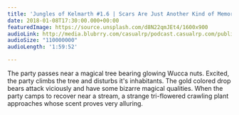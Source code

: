 ```yaml
---
title: 'Jungles of Kelmarth #1.6 | Scars Are Just Another Kind of Memory'
date: 2018-01-08T17:30:00.000+00:00
featuredImage: https://source.unsplash.com/d8N22qmJEt4/1600x900
audioLink: http://media.blubrry.com/casualrp/podcast.casualrp.com/public/EP%20006%20-%20Scars%20are%20Just%20Another%20Kind%20of%20Memory%20.mp3
audioSize: "110000000"
audioLength: '1:59:52'

---
```

The party passes near a magical tree bearing glowing Wucca nuts. Excited, the party climbs the tree and disturbs it's inhabitants. The gold colored drop bears attack viciously and have some bizarre magical qualities. When the party camps to recover near a stream, a strange tri-flowered crawling plant approaches whose scent proves very alluring.